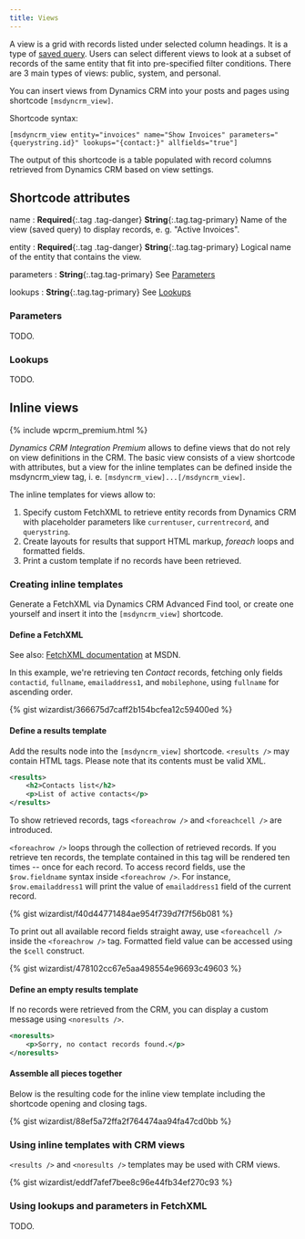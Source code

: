 ```yaml
---
title: Views
---
```


A view is a grid with records listed under selected column headings. It is a type of [saved query](https://msdn.microsoft.com/en-us/library/gg328457.aspx). Users can select different views to look at a subset of records of the same entity that fit into pre-specified filter conditions. There are 3 main types of views: public, system, and personal.

You can insert views from Dynamics CRM into your posts and pages using shortcode `[msdyncrm_view]`.

Shortcode syntax:

```
[msdyncrm_view entity="invoices" name="Show Invoices" parameters="{querystring.id}" lookups="{contact:}" allfields="true"]
```

The output of this shortcode is a table populated with record columns retrieved from Dynamics CRM based on view settings.

## Shortcode attributes

name
: **Required**{:.tag .tag-danger} **String**{:.tag.tag-primary} Name of the view (saved query) to display records, e. g. "Active Invoices".

entity
: **Required**{:.tag .tag-danger} **String**{:.tag.tag-primary} Logical name of the entity that contains the view.

parameters
: **String**{:.tag.tag-primary} See [Parameters](#parameters)

lookups
: **String**{:.tag.tag-primary} See [Lookups](#lookups)

### Parameters

TODO.

### Lookups

TODO.

## Inline views
{% include wpcrm_premium.html %}

*Dynamics CRM Integration Premium* allows to define views that do not rely on view definitions in the CRM. The basic view consists of a view shortcode with attributes, but a view for the inline templates can be defined inside the msdyncrm_view tag, i. e. `[msdyncrm_view]...[/msdyncrm_view]`.

The inline templates for views allow to:

1. Specify custom FetchXML to retrieve entity records from Dynamics CRM with placeholder parameters like `currentuser`, `currentrecord`, and `querystring`.
1. Create layouts for results that support HTML markup, *foreach* loops and formatted fields.
1. Print a custom template if no records have been retrieved.

### Creating inline templates

Generate a FetchXML via Dynamics CRM Advanced Find tool, or create one yourself and insert it into the `[msdyncrm_view]` shortcode.

#### Define a FetchXML

See also: [FetchXML documentation](https://msdn.microsoft.com/en-us/library/gg328332.aspx) at MSDN.

In this example, we're retrieving ten *Contact* records, fetching only fields `contactid`, `fullname`, `emailaddress1`, and `mobilephone`, using `fullname` for ascending order.

{% gist wizardist/366675d7caff2b154bcfea12c59400ed %}

#### Define a results template

Add the results node into the `[msdyncrm_view]` shortcode. `<results />` may contain HTML tags. Please note that its contents must be valid XML.

```xml
<results>
    <h2>Contacts list</h2>
    <p>List of active contacts</p>
</results>
```

To show retrieved records, tags `<foreachrow />` and `<foreachcell />` are introduced.

`<foreachrow />` loops through the collection of retrieved records. If you retrieve ten records, the template contained in this tag will be rendered ten times -- once for each record. To access record fields, use the `$row.fieldname` syntax inside `<foreachrow />`. For instance, `$row.emailaddress1` will print the value of `emailaddress1` field of the current record.

{% gist wizardist/f40d44771484ae954f739d7f7f56b081 %}

To print out all available record fields straight away, use `<foreachcell />` inside the `<foreachrow />` tag. Formatted field value can be accessed using the `$cell` construct.

{% gist wizardist/478102cc67e5aa498554e96693c49603 %}

#### Define an empty results template

If no records were retrieved from the CRM, you can display a custom message using `<noresults />`.

```xml
<noresults>
    <p>Sorry, no contact records found.</p>
</noresults>
```

#### Assemble all pieces together

Below is the resulting code for the inline view template including the shortcode opening and closing tags.

{% gist wizardist/88ef5a72ffa2f764474aa94fa47cd0bb %}

### Using inline templates with CRM views

`<results />` and `<noresults />` templates may be used with CRM views.

{% gist wizardist/eddf7afef7bee8c96e44fb34ef270c93 %}

### Using lookups and parameters in FetchXML

TODO.
